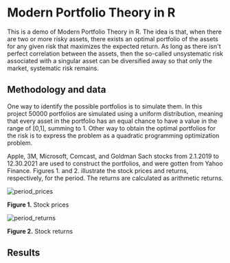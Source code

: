 # Modern Portfolio Theory in R

This is a demo of Modern Portfolio Theory in R. The idea is that, when there are two or more risky assets, there exists an optimal portfolio of the assets for any given risk that maximizes the expected return. As long as there isn't perfect correlation between the assets, then the so-called unsystematic risk associated with a singular asset can be diversified away so that only the market, systematic risk remains.

## Methodology and data

One way to identify the possible portfolios is to simulate them. In this project 50000 portfolios are simulated using a uniform distribution, meaning that every asset in the portfolio has an equal chance to have a value in the range of [0,1], summing to 1. Other way to obtain the optimal portfolios for the risk is to express the problem as a quadratic programming optimization problem.

Apple, 3M, Microsoft, Comcast, and Goldman Sach stocks from 2.1.2019 to 12.30.2021 are used to construct the portfolios, and were gotten from Yahoo Finance. Figures 1. and 2. illustrate the stock prices and returns, respectively, for the period. The returns are calculated as arithmetic returns.

![period_prices](https://user-images.githubusercontent.com/91892495/151845968-0966aab1-a1be-45e5-b713-29862a266e3a.png)

**Figure 1.** Stock prices

![period_returns](https://user-images.githubusercontent.com/91892495/151846079-197fc681-dfe6-4dfc-9e4b-e22eb4ca22c4.png)

**Figure 2.** Stock returns

## Results

